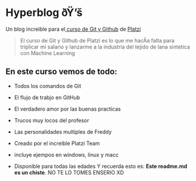 # Hyperblog ðŸ’š
Un blog increi­ble para el[ curso de Git y Github](https://platzi.com/cursos/git-github/ " curso de Git y Github") de [Platzi](https://platzi.com/ "Platzi")
> El curso de Git y Github de Platzi es lo que me hacÃ­a falta para triplicar mi salario y lanzarme a la industria del tejido de lana sintetica con Machine Learning

## En este curso vemos de todo:
- Todos los comandos de Git
- El flujo de trabjo en GitHub
- El verdadero amor por las buenas practicas
- Trucos muy locos del profesor
- Las personalidades multiples de Freddy
- Creado por el increible Platzi Team

- incluye ejempos en windows, linux y macc
- Disponible para todas las edades
Y recuerda esto es: **Este readme.md es un chiste**.
NO TE LO TOMES ENSERIO XD
